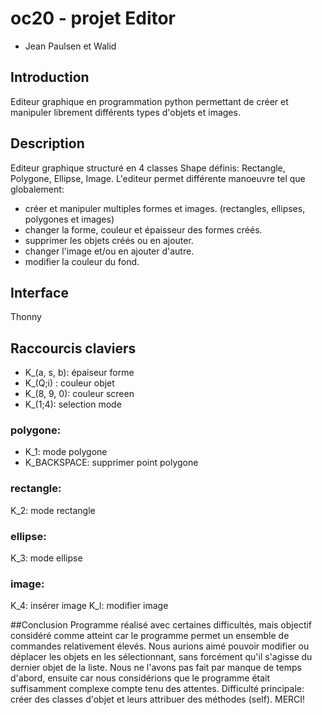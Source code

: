 # oc20 - projet Editor
- Jean Paulsen et Walid

## Introduction

Editeur graphique en programmation python permettant de créer et manipuler librement différents types d'objets et images. 

## Description
Editeur graphique structuré en 4 classes Shape définis: Rectangle, Polygone, Ellipse, Image.
L'editeur permet différente manoeuvre tel que globalement:

- créer et manipuler multiples formes et images. (rectangles, ellipses, polygones et images)
- changer la forme, couleur et épaisseur des formes créés.
- supprimer les objets créés ou en ajouter.
- changer l'image et/ou en ajouter d'autre.
- modifier la couleur du fond.

## Interface
Thonny 

## Raccourcis claviers
- K_(a, s, b): épaiseur forme
- K_(Q;i) : couleur objet
- K_(8, 9, 0): couleur screen
- K_(1;4): selection mode
### polygone: 
- K_1: mode polygone
- K_BACKSPACE: supprimer point polygone
### rectangle:
K_2: mode rectangle
### ellipse:
K_3: mode ellipse
### image:
K_4: insérer image
K_l: modifier image

##Conclusion
Programme réalisé avec certaines difficultés, mais objectif considéré comme atteint car le programme 
permet un ensemble de commandes relativement élevés. 
Nous aurions aimé pouvoir modifier ou déplacer les objets en les sélectionnant, sans forcément qu'il
s'agisse du dernier objet de la liste. Nous ne l'avons pas fait par manque de temps d'abord, ensuite 
car nous considérions que le programme était suffisamment complexe compte tenu des attentes.
Difficulté principale: créer des classes d'objet et leurs attribuer des méthodes (self).
MERCI!

